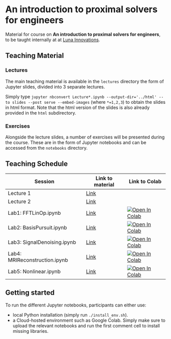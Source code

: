 # An introduction to proximal solvers for engineers

Material for course on **An introduction to proximal solvers for engineers**, to be taught internally at 
at [Luna Innovations](http://lunainc.com).

## Teaching Material

### Lectures
The main teaching material is available in the ``lectures`` directory the form of Jupyter slides, divided into 3 separate lectures. 

Simply type ``jupyter nbconvert Lecture*.ipynb --output-dir='../html' --to slides --post serve --embed-images`` (where ``*=1,2,3``) to obtain the slides in html format. Note that the html version of the slides is also already provided in the ``html`` subdirectory.

### Exercises
Alongside the lecture slides, a number of exercises will be presented during the course. These are in the form of Jupyter notebooks and can be accessed from the ``notebooks`` directory.

## Teaching Schedule

| Session                         |            Link to material         |            Link to Colab         |
|---------------------------------|-------------------------------------|----------------------------------|
| Lecture 1                       | [Link](lectures/Lecture1.ipynb)     |
| Lecture 2                       | [Link](notebooks/Lecture2.ipynb)    |
| Lab1: FFTLinOp.ipynb            | [Link](examples/FFTLinOp.ipynb)     | [![Open In Colab](https://colab.research.google.com/assets/colab-badge.svg)](https://colab.research.google.com/github/mrava87/ProximalTeaching/blob/main/examples/FFTLinOp.ipynb)  |
| Lab2: BasisPursuit.ipynb            | [Link](examples/FFTLinOp.ipynb)     | [![Open In Colab](https://colab.research.google.com/assets/colab-badge.svg)](https://colab.research.google.com/github/mrava87/ProximalTeaching/blob/main/examples/BasisPursuit.ipynb)  |
| Lab3: SignalDenoising.ipynb            | [Link](examples/SignalDenoising.ipynb)     | [![Open In Colab](https://colab.research.google.com/assets/colab-badge.svg)](https://colab.research.google.com/github/mrava87/ProximalTeaching/blob/main/examples/SignalDenoising.ipynb)  |
| Lab4: MRIReconstruction.ipynb            | [Link](examples/MRIReconstruction.ipynb)     | [![Open In Colab](https://colab.research.google.com/assets/colab-badge.svg)](https://colab.research.google.com/github/mrava87/ProximalTeaching/blob/main/examples/MRIReconstruction.ipynb)  |
| Lab5: Nonlinear.ipynb            | [Link](examples/Nonlinear.ipynb)     | [![Open In Colab](https://colab.research.google.com/assets/colab-badge.svg)](https://colab.research.google.com/github/mrava87/ProximalTeaching/blob/main/examples/Nonlinear.ipynb)  |


## Getting started

To run the different Jupyter notebooks, participants can either use:

- local Python installation (simply run ``./install_env.sh``).
- a Cloud-hosted environment such as Google Colab. Simply make sure to upload the relevant notebooks and run the first comment cell to install missing libraries.
